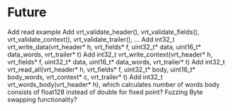 # Future

Add read example
Add vrt_validate_header(), vrt_validate_fields(), vrt_validate_context(), vrt_validate_trailer(), ...
Add int32_t vrt_write_data(vrt_header* h, vrt_fields* f, uint32_t* data, uint16_t* data_words, vrt_trailer* t)
Add int32_t vrt_write_context(vrt_header* h, vrt_fields* f, uint32_t* data, uint16_t* data_words, vrt_trailer* t)
Add int32_t vrt_read_all(vrt_header* h, vrt_fields* f, uint32_t* body, uint16_t* body_words, vrt_context* c, vrt_trailer* t)
Add int32_t vrt_words_body(vrt_header* h), which calculates number of words body consists of
float128 instead of double for fixed point?
Fuzzing
Byte swapping functionality?
